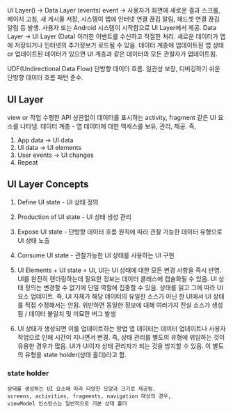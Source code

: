 UI Layer() -> Data Layer (events)
	event -> 사용자가 화면에 새로운 결과 스크롤, 페이지 고침, 새 게시물 저장, 시스템이 앱에 인터넷 연결 끊김 알림, 헤드셋 연결 끊김 알림 등 발생.
	사용자 또는 Android 시스템이 시작함으로 UI Layer에서 제공.
Data Layer -> UI Layer (Data)
	이러한 이벤트를 수신하고 적절한 처리. 
	새로운 데이터가 앱에 저장되거나 인터넷의 추가정보가 로드될 수 있음.
	데이터 계층에 업데이트된 앱 상태 or 업데이트된 데이터가 있으면 UI 계층과 같은 데이터의 모든 관찰자가 업데이트됨.
	
UDF(Undirectional Data Flow) 단방향 데이터 흐름.
	일관성 보장, 디버깅하기 쉬운 단방향 데이터 흐름 패턴 준수.

## UI Layer
view or 작업 수행한 API 상관없이 데이터를 표시하는 activity, fragment 같은 UI 요소를 나타냄.
데이터 계층 - 앱 데이터에 대한 액세스를 보유, 관리, 제공.
즉, 
1. App data -> UI data
2. UI data -> UI elements
3. User events -> UI changes
4. Repeat

## UI Layer Concepts
1. Define UI state - UI 상태 정의
2. Production of UI state - UI 상태 생성 관리
3. Expose UI state - 단방향 데이터 흐름 원칙에 따라 관찰 가능한 데이터 유형으로 UI 상태 노출
4. Consume UI state - 관찰가능한 UI 상태를 사용하는 UI 구현


1. UI Elements + UI state = UI, UI는 UI 상태에 대한 모든 변경 사항을 즉시 반영.
	UI를 완전히 렌더링하는데 필요한 정보는 데이터 클래스에 캡슐화될 수 있음.
	UI 상태 정의는 변경할 수 없기에 단일 역할에 집중할 수 있음.
	상태를 읽고 그에 따라 UI 요소 업데이트.
	즉, UI 자체가 해당 데이터의 유일한 소스가 아닌 한 UI에서 UI 상태를 직접 수정해서는 안됨.
	위반하면 동일한 정보에 대해 여러가지 진실 소스가 생성됨 / 데이터 불일치 및 미묘한 버그 발생
2. UI 상태가 생성되면 이를 업데이트하는 방법
	앱 데이터는 데이터 업데이트나 사용자 작업으로 인해 시간이 지나면서 변경.
	즉, 상태 관리를 별도의 유형에 위임하는 것이 유용한 경우가 많음.
	UI가 UI이자 상태 관리자가 되는 것을 방지할 수 있음.
	이 별도의 유형을 state holder(상태 홀더)라고 함.

### state holder 
	상태를 생성하는 UI 요소에 따라 다양한 모양과 크기로 제공됨.
	screens, activities, fragments, navigation 대상의 경우, 
	viewModel 인스턴스는 일반적으로 기본 상태 홀더 

